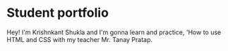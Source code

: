 # Student portfolio

Hey! I'm Krishnkant Shukla and I'm gonna learn and practice, 'How to use HTML and CSS with my teacher Mr. Tanay Pratap.